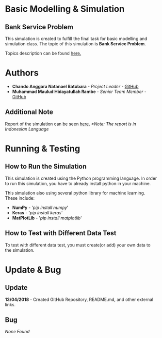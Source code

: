 # Basic Modelling & Simulation
## Bank Service Problem

This simulation is created to fulfill the final task for basic modelling and simulation class. The topic of this simulation is __Bank Service Problem__.

Topics description can be found [here.](https://drive.google.com/open?id=1XpRQRbWC3CP3ewMoMJLM5zj-xPJ2pn8B)

# Authors
* __Chando Anggara Natanael Batubara__ - _Project Leader_ - [GitHub](https://github.com/)
* __Muhammad Maulud Hidayatullah Rambe__ - _Senior Team Member_ - [GitHub](https://github.com/)

## Additional Note
Report of the simulation can be seen [here.](https://drive.google.com/open?id=10TvSKRi_3jTD_pwWQhwpTpqqUl-9qzmq7XHo8_T5h7Q) _*Note: The report is in Indonesian Language_

# Running & Testing
## How to Run the Simulation
This simulation is created using the Python programming language. In order to run this simulation, you have to already install python in your machine.

This simulation also using several python library for machine learning. These include:
* __NumPy__ - '_pip install numpy_'
* __Keras__ - '_pip install keras_'
* __MatPlotLib__ - '_pip install matplotlib_'

## How to Test with Different Data Test
To test with different data test, you must create(or add) your own data to the simulation.

# Update & Bug
## Update
__13/04/2018__ - Created GitHub Repository, README.md, and other external links.

## Bug
*None Found*

